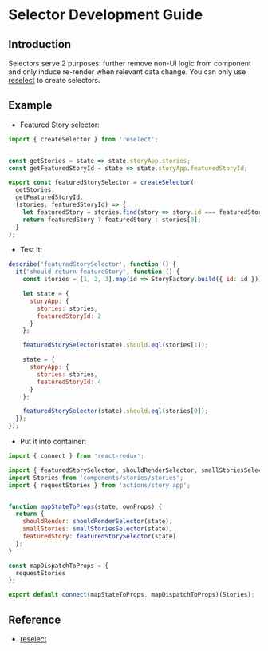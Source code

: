 # Selector Development Guide

## Introduction

Selectors serve 2 purposes: further remove non-UI logic from component and only induce re-render when relevant data change. You can only use [reselect](https://github.com/reactjs/reselect) to create selectors.

## Example

- Featured Story selector:
```javascript
import { createSelector } from 'reselect';


const getStories = state => state.storyApp.stories;
const getFeaturedStoryId = state => state.storyApp.featuredStoryId;

export const featuredStorySelector = createSelector(
  getStories,
  getFeaturedStoryId,
  (stories, featuredStoryId) => {
    let featuredStory = stories.find(story => story.id === featuredStoryId);
    return featuredStory ? featuredStory : stories[0];
  }
);
```

- Test it:

```javascript
describe('featuredStorySelector', function () {
  it('should return featureStory', function () {
    const stories = [1, 2, 3].map(id => StoryFactory.build({ id: id }));

    let state = {
      storyApp: {
        stories: stories,
        featuredStoryId: 2
      }
    };

    featuredStorySelector(state).should.eql(stories[1]);

    state = {
      storyApp: {
        stories: stories,
        featuredStoryId: 4
      }
    };

    featuredStorySelector(state).should.eql(stories[0]);
  });
});
```

- Put it into container:

```javascript
import { connect } from 'react-redux';

import { featuredStorySelector, shouldRenderSelector, smallStoriesSelector } from 'selectors/stories-selector';
import Stories from 'components/stories/stories';
import { requestStories } from 'actions/story-app';


function mapStateToProps(state, ownProps) {
  return {
    shouldRender: shouldRenderSelector(state),
    smallStories: smallStoriesSelector(state),
    featuredStory: featuredStorySelector(state)
  };
}

const mapDispatchToProps = {
  requestStories
};

export default connect(mapStateToProps, mapDispatchToProps)(Stories);
```

## Reference

- [reselect](https://github.com/reactjs/reselect)
